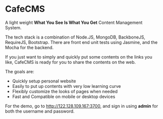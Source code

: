 CafeCMS
=======

A light weight **What You See Is What You Get** Content Management System.

The tech stack is a combination of Node.JS, MongoDB, BackboneJS, RequireJS, Bootstrap. There are front end unit tests using Jasmine, and the Mocha for the backend.

If you just want to simply and quickly  put some contents on the links you like, CafeCMS is ready for you to share the contents on the web.

The goals are:
* Quickly setup personal website
* Easily to put up contents with very low learning curve
* Flexibly customize the looks of pages when needed
* Fast and Compatible on mobile or desktop devices

For the demo, go to http://122.128.109.167:3700, and sign in using **admin** for both the username and password.

